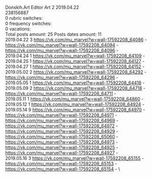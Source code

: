 Donskih.Art	Editor Art 2 2019.04.22\
238156887\
0 rubric switches:\
0 frequency switches:\
0 vacations:\
Total posts amount: 25	Posts dates amount: 11\
2019.04.22 3 https://vk.com/mu_marvel?w=wall-17592208_64086 - https://vk.com/mu_marvel?w=wall-17592208_64094 - https://vk.com/mu_marvel?w=wall-17592208_64096 - \
2019.04.24 1 https://vk.com/mu_marvel?w=wall-17592208_64109 - \
2019.04.25 1 https://vk.com/mu_marvel?w=wall-17592208_64127 - \
2019.04.27 1 https://vk.com/mu_marvel?w=wall-17592208_64152 - \
2019.05.02 2 https://vk.com/mu_marvel?w=wall-17592208_64292 - https://vk.com/mu_marvel?w=wall-17592208_64296 - \
2019.05.05 1 https://vk.com/mu_marvel?w=wall-17592208_64418 - \
2019.05.09 2 https://vk.com/mu_marvel?w=wall-17592208_64718 - https://vk.com/mu_marvel?w=wall-17592208_64711 - \
2019.05.11 1 https://vk.com/mu_marvel?w=wall-17592208_64860 - \
2019.05.12 1 https://vk.com/mu_marvel?w=wall-17592208_64924 - \
2019.05.14 9 https://vk.com/mu_marvel?w=wall-17592208_64970 - https://vk.com/mu_marvel?w=wall-17592208_64971 - https://vk.com/mu_marvel?w=wall-17592208_64969 - https://vk.com/mu_marvel?w=wall-17592208_64972 - https://vk.com/mu_marvel?w=wall-17592208_64929 - https://vk.com/mu_marvel?w=wall-17592208_65060 - https://vk.com/mu_marvel?w=wall-17592208_64973 - https://vk.com/mu_marvel?w=wall-17592208_64925 - https://vk.com/mu_marvel?w=wall-17592208_64927 - \
2019.05.16 3 https://vk.com/mu_marvel?w=wall-17592208_65155 - https://vk.com/mu_marvel?w=wall-17592208_65153 - https://vk.com/mu_marvel?w=wall-17592208_65154 - \
